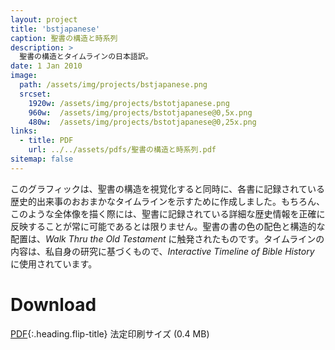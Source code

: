 ```yaml
---
layout: project
title: 'bstjapanese'
caption: 聖書の構造と時系列
description: >
  聖書の構造とタイムラインの日本語訳。
date: 1 Jan 2010
image: 
  path: /assets/img/projects/bstjapanese.png
  srcset: 
    1920w: /assets/img/projects/bstotjapanese.png
    960w:  /assets/img/projects/bstotjapanese@0,5x.png
    480w:  /assets/img/projects/bstotjapanese@0,25x.png
links:
  - title: PDF
    url: ../../assets/pdfs/聖書の構造と時系列.pdf
sitemap: false
---
```

このグラフィックは、聖書の構造を視覚化すると同時に、各書に記録されている歴史的出来事のおおまかなタイムラインを示すために作成しました。もちろん、このような全体像を描く際には、聖書に記録されている詳細な歴史情報を正確に反映することが常に可能であるとは限りません。聖書の書の色の配色と構造的な配置は、*Walk Thru the Old Testament* に触発されたものです。タイムラインの内容は、私自身の研究に基づくもので、*Interactive Timeline of Bible History* に使用されています。

# Download
[PDF](../assets/pdfs/聖書の構造と時系列.pdf){:.heading.flip-title} <span class="icon-file-pdf"></span> 法定印刷サイズ (0.4 MB)